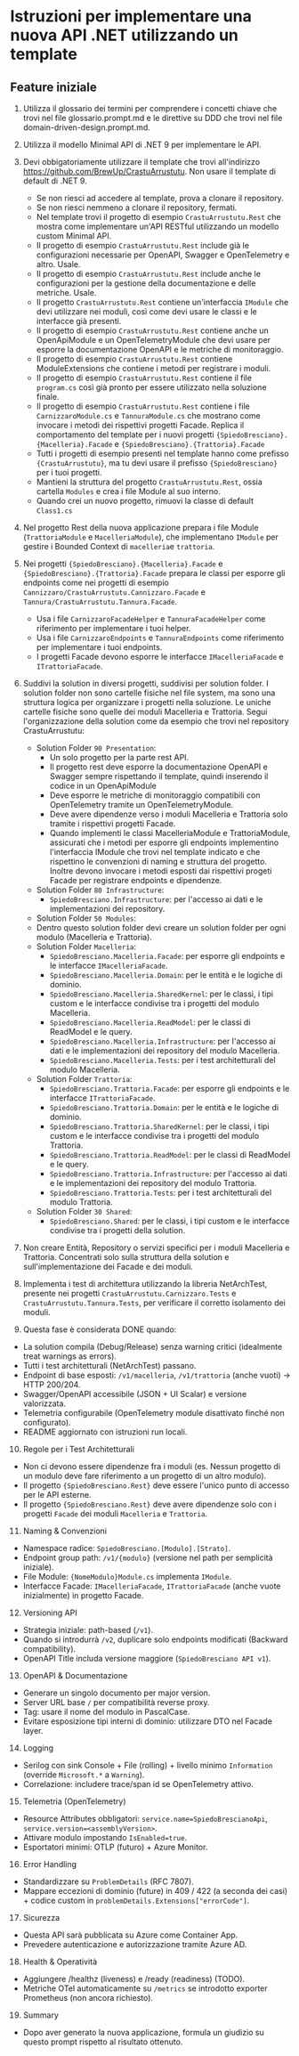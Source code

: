 # Istruzioni per implementare una nuova API .NET utilizzando un template

## Feature iniziale
1. Utilizza il glossario dei termini per comprendere i concetti chiave che trovi nel file glossario.prompt.md e le direttive su DDD che trovi nel file domain-driven-design.prompt.md.
2. Utilizza il modello Minimal API di .NET 9 per implementare le API.
3. Devi obbigatoriamente utilizzare il template che trovi all'indirizzo https://github.com/BrewUp/CrastuArrustutu. Non usare il template di default di .NET 9.
   - Se non riesci ad accedere al template, prova a clonare il repository.
   - Se non riesci nemmeno a clonare il repository, fermati.
   - Nel template trovi il progetto di esempio `CrastuArrustutu.Rest` che mostra come implementare un'API RESTful utilizzando un modello custom Minimal API.
   - Il progetto di esempio `CrastuArrustutu.Rest` include già le configurazioni necessarie per OpenAPI, Swagger e OpenTelemetry e altro. Usale.
   - Il progetto di esempio `CrastuArrustutu.Rest` include anche le configurazioni per la gestione della documentazione e delle metriche. Usale.
   - Il progetto `CrastuArrustutu.Rest` contiene un'interfaccia `IModule` che devi utilizzare nei moduli, così come devi usare le classi e le interfacce già presenti.
   - Il progetto di esempio `CrastuArrustutu.Rest` contiene anche un OpenApiModule e un OpenTelemetryModule che devi usare per esporre la documentazione OpenAPI e le metriche di monitoraggio.
   - Il progetto di esempio `CrastuArrustutu.Rest` contiene ModuleExtensions che contiene i metodi per registrare i moduli.
   - Il progetto di esempio `CrastuArrustutu.Rest` contiene il file `program.cs` così già pronto per essere utilizzato nella soluzione finale.
   - Il progetto di esempio `CrastuArrustutu.Rest` contiene i file `CarnizzaroModule.cs` e `TannuraModule.cs` che mostrano come invocare i metodi dei rispettivi progetti Facade. Replica il comportamento del template per i nuovi progetti `{SpiedoBresciano}.{Macelleria}.Facade` e `{SpiedoBresciano}.{Trattoria}.Facade`
   - Tutti i progetti di esempio presenti nel template hanno come prefisso `{CrastuArrustutu}`, ma tu devi usare il prefisso `{SpiedoBresciano}` per i tuoi progetti.
   - Mantieni la struttura del progetto `CrastuArrustutu.Rest`, ossia cartella `Modules` e crea i file Module al suo interno.
   - Quando crei un nuovo progetto, rimuovi la classe di default `Class1.cs`
4. Nel progetto Rest della nuova applicazione prepara i file Module (`TrattoriaModule` e `MacelleriaModule`), che implementano `IModule` per gestire i Bounded Context di `macelleria`e `trattoria`.
5. Nei progetti `{SpiedoBresciano}.{Macelleria}.Facade` e `{SpiedoBresciano}.{Trattoria}.Facade` prepara le classi per esporre gli endpoints come nei progetti di esempio `Cannizzaro/CrastuArrustutu.Cannizzaro.Facade` e `Tannura/CrastuArrustutu.Tannura.Facade`.
   - Usa i file `CarnizzaroFacadeHelper` e `TannuraFacadeHelper` come riferimento per implementare i tuoi helper.
   - Usa i file `CarnizzaroEndpoints` e `TannuraEndpoints` come riferimento per implementare i tuoi endpoints.
   - I progetti Facade devono esporre le interfacce `IMacelleriaFacade` e `ITrattoriaFacade`.
6. Suddivi la solution in diversi progetti, suddivisi per solution folder. I solution folder non sono cartelle fisiche nel file system, ma sono una struttura logica per organizzare i progetti nella soluzione. Le uniche cartelle fisiche sono quelle dei moduli Macelleria e Trattoria. Segui l'organizzazione della solution come da esempio che trovi nel repository CrastuArrustutu:
   - Solution Folder `90 Presentation`:
     - Un solo progetto per la parte rest API.
      - Il progetto rest deve esporre la documentazione OpenAPI e Swagger sempre rispettando il template, quindi inserendo il codice in un OpenApiModule
      - Deve esporre le metriche di monitoraggio compatibili con OpenTelemetry tramite un OpenTelemetryModule.
      - Deve avere dipendenze verso i moduli Macelleria e Trattoria solo tramite i rispettivi progetti Facade.
      - Quando implementi le classi MacelleriaModule e TrattoriaModule, assicurati che i metodi per esporre gli endpoints implementino l'interfaccia IModule che trovi nel template indicato e che rispettino le convenzioni di naming e struttura del progetto. Inoltre devono invocare i metodi esposti dai rispettivi progeti Facade per registrare endpoints e dipendenze.
   - Solution Folder `80 Infrastructure`:
     - `SpiedoBresciano.Infrastructure`: per l'accesso ai dati e le implementazioni dei repository.
   - Solution Folder `50 Modules`:
   - Dentro questo solution folder devi creare un solution folder per ogni modulo (Macelleria e Trattoria).
   - Solution Folder `Macelleria`:
     - `SpiedoBresciano.Macelleria.Facade`: per esporre gli endpoints e le interfacce `IMacelleriaFacade`.
     - `SpiedoBresciano.Macelleria.Domain`: per le entità e le logiche di dominio.
     - `SpiedoBresciano.Macelleria.SharedKernel`: per le classi, i tipi custom e le interfacce condivise tra i progetti del modulo Macelleria.
     - `SpiedoBresciano.Macelleria.ReadModel`: per le classi di ReadModel e le query.
     - `SpiedoBresciano.Macelleria.Infrastructure`: per l'accesso ai dati e le implementazioni dei repository del modulo Macelleria.
     - `SpiedoBresciano.Macelleria.Tests`: per i test architetturali del modulo Macelleria.
   - Solution Folder `Trattoria`:
     - `SpiedoBresciano.Trattoria.Facade`: per esporre gli endpoints e le interfacce `ITrattoriaFacade`.
     - `SpiedoBresciano.Trattoria.Domain`: per le entità e le logiche di dominio.
     - `SpiedoBresciano.Trattoria.SharedKernel`: per le classi, i tipi custom e le interfacce condivise tra i progetti del modulo Trattoria.
     - `SpiedoBresciano.Trattoria.ReadModel`: per le classi di ReadModel e le query.
     - `SpiedoBresciano.Trattoria.Infrastructure`: per l'accesso ai dati e le implementazioni dei repository del modulo Trattoria.
     - `SpiedoBresciano.Trattoria.Tests`: per i test architetturali del modulo Trattoria.
   - Solution Folder `30 Shared`:
     - `SpiedoBresciano.Shared`: per le classi, i tipi custom e le interfacce condivise tra i progetti della solution.

7. Non creare Entità, Repository o servizi specifici per i moduli Macelleria e Trattoria. Concentrati solo sulla struttura della solution e sull'implementazione dei Facade e dei moduli.
8. Implementa i test di architettura utilizzando la libreria NetArchTest, presente nei progetti `CrastuArrustutu.Carnizzaro.Tests` e `CrastuArrustutu.Tannura.Tests`, per verificare il corretto isolamento dei moduli.

9. Questa fase è considerata DONE quando:
  - La solution compila (Debug/Release) senza warning critici (idealmente treat warnings as errors).
  - Tutti i test architetturali (NetArchTest) passano.
  - Endpoint di base esposti: `/v1/macelleria`, `/v1/trattoria` (anche vuoti) → HTTP 200/204.
  - Swagger/OpenAPI accessibile (JSON + UI Scalar) e versione valorizzata.
  - Telemetria configurabile (OpenTelemetry module disattivato finché non configurato).
  - README aggiornato con istruzioni run locali.

10. Regole per i Test Architetturali
  - Non ci devono essere dipendenze fra i moduli (es. Nessun progetto di un modulo deve fare riferimento a un progetto di un altro modulo).
  - Il progetto `{SpiedoBresciano.Rest}` deve essere l'unico punto di accesso per le API esterne.
  - Il progetto `{SpiedoBresciano.Rest}` deve avere dipendenze solo con i progetti `Facade` dei moduli `Macelleria` e `Trattoria`.

11. Naming & Convenzioni
- Namespace radice: `SpiedoBresciano.[Modulo].[Strato]`.
- Endpoint group path: `/v1/{modulo}` (versione nel path per semplicità iniziale).
- File Module: `{NomeModulo}Module.cs` implementa `IModule`.
- Interfacce Facade: `IMacelleriaFacade`, `ITrattoriaFacade` (anche vuote inizialmente) in progetto Facade.

12. Versioning API
- Strategia iniziale: path-based (`/v1`).
- Quando si introdurrà `/v2`, duplicare solo endpoints modificati (Backward compatibility).
- OpenAPI Title includa versione maggiore (`SpiedoBresciano API v1`).

13. OpenAPI & Documentazione
- Generare un singolo documento per major version.
- Server URL base `/` per compatibilità reverse proxy.
- Tag: usare il nome del modulo in PascalCase.
- Evitare esposizione tipi interni di dominio: utilizzare DTO nel Facade layer.

14. Logging
- Serilog con sink Console + File (rolling) + livello minimo `Information` (override `Microsoft.*` a `Warning`).
- Correlazione: includere trace/span id se OpenTelemetry attivo.

15. Telemetria (OpenTelemetry)
- Resource Attributes obbligatori: `service.name=SpiedoBrescianoApi`, `service.version=<assemblyVersion>`.
- Attivare modulo impostando `IsEnabled=true`.
- Esportatori minimi: OTLP (futuro) + Azure Monitor.

16. Error Handling
- Standardizzare su `ProblemDetails` (RFC 7807).
- Mappare eccezioni di dominio (future) in 409 / 422 (a seconda dei casi) + codice custom in `problemDetails.Extensions["errorCode"]`.

17. Sicurezza
- Questa API sarà pubblicata su Azure come Container App.
- Prevedere autenticazione e autorizzazione tramite Azure AD.

18. Health & Operatività
- Aggiungere /healthz (liveness) e /ready (readiness) (TODO).
- Metriche OTel automaticamente su `/metrics` se introdotto exporter Prometheus (non ancora richiesto).

19. Summary
- Dopo aver generato la nuova applicazione, formula un giudizio su questo prompt rispetto al risultato ottenuto.
